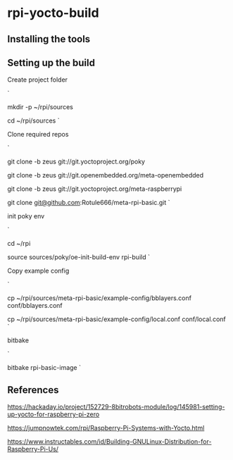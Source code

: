 # rpi-yocto-build

## Installing the tools

## Setting up the build

Create project folder

`

mkdir -p ~/rpi/sources

cd ~/rpi/sources
`

Clone required repos

`

git clone -b zeus git://git.yoctoproject.org/poky

git clone -b zeus git://git.openembedded.org/meta-openembedded

git clone -b zeus git://git.yoctoproject.org/meta-raspberrypi

git clone git@github.com:Rotule666/meta-rpi-basic.git
`

init poky env

`

cd ~/rpi

source sources/poky/oe-init-build-env rpi-build
`

Copy example config

`

cp ~/rpi/sources/meta-rpi-basic/example-config/bblayers.conf conf/bblayers.conf

cp ~/rpi/sources/meta-rpi-basic/example-config/local.conf conf/local.conf
`

bitbake

`

bitbake rpi-basic-image
`

## References
https://hackaday.io/project/152729-8bitrobots-module/log/145981-setting-up-yocto-for-raspberry-pi-zero

https://jumpnowtek.com/rpi/Raspberry-Pi-Systems-with-Yocto.html

https://www.instructables.com/id/Building-GNULinux-Distribution-for-Raspberry-Pi-Us/
